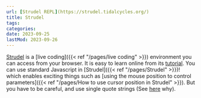 ```yaml
---
url: [Strudel REPL](https://strudel.tidalcycles.org/)
title: Strudel
tags:
categories:
date: 2023-09-25
lastMod: 2023-09-26
---
```

[Strudel](https://strudel.tidalcycles.org/) is a [live coding]({{< ref "/pages/live coding" >}}) environment you can access from your browser.
It is easy to learn online from its [tutorial](https://strudel.tidalcycles.org/workshop/getting-started).
You can use standard Javascript in [Strudel]({{< ref "/pages/Strudel" >}})! which enables exciting things such as [using the mouse position to control parameters]({{< ref "/pages/How to use cursor position in Strudel" >}}). But you have to be careful, and use single quote strings (See [here](https://strudel.tidalcycles.org/learn/code#strings) why).

